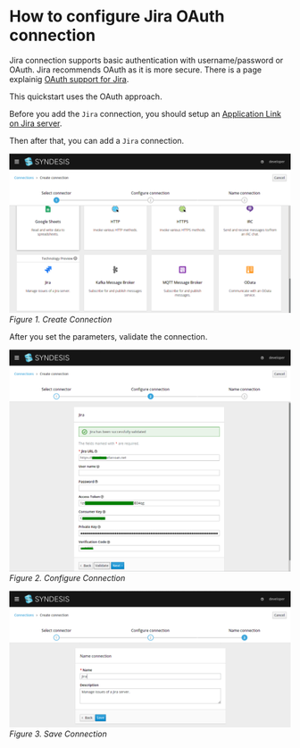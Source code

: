 # How to configure Jira OAuth connection

Jira connection supports basic authentication with username/password or OAuth. Jira recommends OAuth as it is more secure.
There is a page explainig [OAuth support for Jira](https://developer.atlassian.com/cloud/jira/platform/jira-rest-api-oauth-authentication).

This quickstart uses the OAuth approach.

Before you add the `Jira` connection, you should setup an [Application Link on Jira server](https://developer.atlassian.com/cloud/jira/platform/jira-rest-api-oauth-authentication/#overview).

Then after that, you can add a `Jira` connection.

![Create Connection](img/01_choose_jira_connection.png)
*Figure 1. Create Connection*

After you set the parameters, validate the connection.

![Configure Connection](img/02_jira_connection_params.png)
*Figure 2. Configure Connection*

![Save Connection](img/03_jira_connection_save.png)
*Figure 3. Save Connection*


